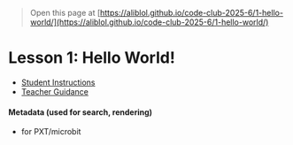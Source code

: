 
> Open this page at [https://aliblol.github.io/code-club-2025-6/1-hello-world/](https://aliblol.github.io/code-club-2025-6/1-hello-world/)

# Lesson 1: Hello World!
- [Student Instructions](./1-hello-world/student.md)
- [Teacher Guidance](./1-hello-world/teacher.md)

#### Metadata (used for search, rendering)

* for PXT/microbit
<script src="https://makecode.com/gh-pages-embed.js"></script><script>makeCodeRender("{{ site.makecode.home_url }}", "{{ site.github.owner_name }}/{{ site.github.repository_name }}");</script>
